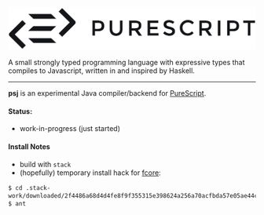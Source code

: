 [![PureScript](https://raw.githubusercontent.com/purescript/purescript/master/logo.png)](http://purescript.org)

A small strongly typed programming language with expressive types that compiles to Javascript, written in and inspired by Haskell.

---

**psj** is an experimental Java compiler/backend for [PureScript](https://github.com/purescript/purescript).

#### Status:
* work-in-progress (just started)

#### Install Notes
* build with `stack`
* (hopefully) temporary install hack for [fcore](https://github.com/hkuplg/fcore):
```
$ cd .stack-work/downloaded/2f4486a68d4d4fe8f9f355315e398624a256a70acfbda57e05ae44cd12a70510/runtime/
$ ant
```

